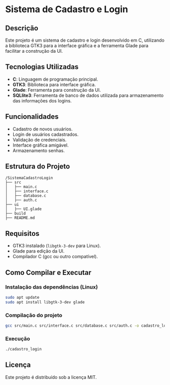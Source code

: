 # Sistema de Cadastro e Login

## Descrição
Este projeto é um sistema de cadastro e login desenvolvido em C, utilizando a biblioteca GTK3 para a interface gráfica e a ferramenta Glade para facilitar a construção da UI.

## Tecnologias Utilizadas
- **C**: Linguagem de programação principal.
- **GTK3**: Biblioteca para interface gráfica.
- **Glade**: Ferramenta para construção da UI.
- **SQLlite3**: Ferramenta de banco de dados utilizada para armazenamento das informações dos logins.

## Funcionalidades
- Cadastro de novos usuários.
- Login de usuários cadastrados.
- Validação de credenciais.
- Interface gráfica amigável.
- Armazenamento  senhas.

## Estrutura do Projeto
```
/SistemaCadastroLogin
├── src
│   ├── main.c
│   ├── interface.c
│   ├── database.c
│   ├── auth.c
├── ui
│   ├── UI.glade
├── build
├── README.md
```

## Requisitos
- GTK3 instalado (`libgtk-3-dev` para Linux).
- Glade para edição da UI.
- Compilador C (gcc ou outro compatível).

## Como Compilar e Executar
### Instalação das dependências (Linux)
```sh
sudo apt update
sudo apt install libgtk-3-dev glade
```

### Compilação do projeto
```sh
gcc src/main.c src/interface.c src/database.c src/auth.c -o cadastro_login `pkg-config --cflags --libs gtk+-3.0`
```

### Execução
```sh
./cadastro_login
```


## Licença
Este projeto é distribuído sob a licença MIT.

